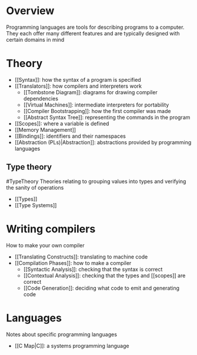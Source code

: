 # Overview
Programming languages are tools for describing programs to a computer. They each offer many different features and are typically designed with certain domains in mind

# Theory
- [[Syntax]]: how the syntax of a program is specified
- [[Translators]]: how compilers and interpreters work
	- [[Tombstone Diagram]]: diagrams for drawing compiler dependencies
	- [[Virtual Machines]]: intermediate interpreters for portability
	- [[Compiler Bootstrapping]]: how the first compiler was made
	- [[Abstract Syntax Tree]]: representing the commands in the program
- [[Scopes]]: where a variable is defined
- [[Memory Management]]
- [[Bindings]]: identifiers and their namespaces
- [[Abstraction (PLs)|Abstraction]]: abstractions provided by programming languages

## Type theory
#TypeTheory
Theories relating to grouping values into types and verifying the sanity of operations

- [[Types]]
- [[Type Systems]]

# Writing compilers
How to make your own compiler

- [[Translating Constructs]]: translating to machine code
- [[Compilation Phases]]: how to make a compiler
	- [[Syntactic Analysis]]: checking that the syntax is correct
	- [[Contextual Analysis]]: checking that the types and [[scopes]] are correct
	- [[Code Generation]]: deciding what code to emit and generating code

# Languages
Notes about specific programming languages

- [[C Map|C]]: a systems programming language
